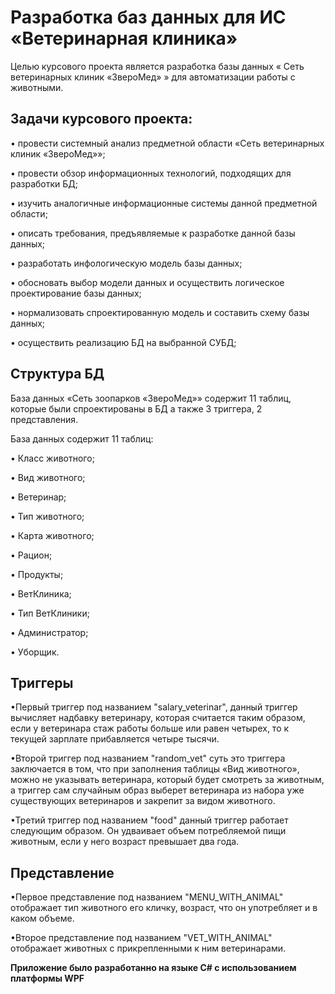 # Разработка баз данных для ИС «Ветеринарная клиника»

Целью курсового проекта является разработка базы данных « Сеть ветеринарных клиник «ЗвероМед» » для автоматизации работы с животными.

## Задачи курсового проекта: ##

•	провести системный анализ предметной области «Сеть ветеринарных клиник «ЗвероМед»»;

•	провести обзор информационных технологий, подходящих для разработки БД;

•	изучить аналогичные информационные системы данной предметной области;

•	описать требования, предъявляемые к разработке данной базы данных;

•	разработать инфологическую модель базы данных;

•	обосновать выбор модели данных и осуществить логическое проектирование базы данных;

•	нормализовать спроектированную модель и составить схему базы данных;

•	осуществить реализацию БД на выбранной СУБД;


## Структура БД ##

База данных «Сеть зоопарков «ЗвероМед»» содержит 11 таблиц, которые были спроектированы в БД а также 3 триггера, 2 представления.

База данных содержит 11 таблиц:

•	Класс животного;

•	Вид животного;

•	Ветеринар;

•	Тип животного;

•	Карта животного;

•	Рацион;

•	Продукты;

•	ВетКлиника;

•	Тип ВетКлиники;

•	Администратор;

•	Уборщик.


## Триггеры ##

•Первый триггер под названием "salary_veterinar", данный триггер вычисляет надбавку ветеринару, которая считается таким образом,
если у ветеринара стаж работы больше или равен четырех, то к текущей зарплате прибавляется четыре тысячи. 

•Второй триггер под названием "random_vet" суть это триггера заключается в том, что при заполнения таблицы «Вид животного», 
можно не указывать ветеринара, который будет смотреть за животным, а триггер сам случайным образ выберет ветеринара из набора уже существующих ветеринаров и закрепит за видом животного.

•Третий триггер под названием "food" данный триггер работает следующим образом.
Он удваивает объем потребляемой пищи животным, если у него возраст превышает два года.

## Представление ##

•Первое представление под названием "MENU_WITH_ANIMAL" отображает тип животного его кличку, возраст, что он употребляет и в каком объеме. 

•Второе представление под названием "VET_WITH_ANIMAL" отображает животных с прикрепленными к ним ветеринарами.


**Приложение было разработанно на языке C# с использованием платформы WPF**
